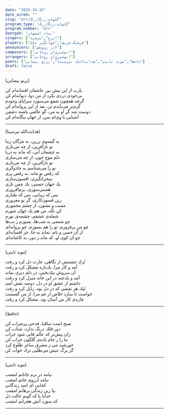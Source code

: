```yaml
---
date: "2025-10-15"
date_aired: ""
slug: "گلهای-رنگارنگ/۵۲۶"
program_type: "گلهای-رنگارنگ"
program_number: "۵۲۶"
dastgah: "بیات اصفهان"
singers: ["ایرج","مرضیه"]
players: ["فرهنگ شریف","جهانگیر ملک"]
announcers: ["آذر پژوهش"]
composers: ["انوشیروان روحانی"]
arrangers: ["انوشیروان روحانی"]
poets: ["حافظ","موید ثابتی","هدایت‌الله نیرسینا","پرتو بیضایی"] 
draft: false
---
```


(پرتو بیضایی)

یارب از این بیش بین عاشقان افسانه‌ام كن   
بی‌خودی دردی نكرد از من دوا، دیوانه‌ام كن  
گرچه همچون شمع می‌سوزد سراپای وجودم  
گرم‌تر می‌بایدم تن، بعد از این پروانه‌ام كن  
دوست شد گر او به من، گو عالمی باشند دشمن  
آشنایی با وی‌ام بس، از جهان بیگانه‌ام كن  

---

(هدایت‌الله نیرسینا)

به گیسوی زرین، به مژگان زیبا  
تو نازآفرین، از چه می‌نازی  
به چشمان آبی، كه ماند به دریا  
دلم موج خون، از چه می‌سازی  
تو نازآفرین، از چه می‌نازی  
تو را می‌شناسم به جادوگری  
كه رقص تو ماند، به رقص پری  
سِحرانگیزی، افسون‌سازی  
یك جهان حسنی، یك چمن نازی  
هستی‌سوزی، بزم‌افروزی  
بس كه زیبایی، بس كه طنازی  
زین فسون‌كاری، گر تو مغروری  
مست و مفتون، از چشم مخموری  
كن نگه، من هم یك جهان شورم  
شعله‌ی عشقم، چشمه‌ی نورم  
چو شمعی به شب‌ها، بسوزم ز تب‌ها  
چو من برفروزم، تو را هم بسوزم، چو پروانه‌ای  
از آن حسن و نام، نماند به جا، جز افسانه‌ای  
چو آن کوی او، كه ماند ز دور، به كاشانه‌ای    

---

(موید ثابتی)

تُركِ چشمش از نگاهی، غارت دل كرد و رفت  
آمد و كار مرا، یك‌باره مشكل كرد و رفت  
آن سروش نیك‌بختی، در دلم دیری نماند  
آمد و یك‌چند در این خانه منزل كرد و رفت  
داشتم از عشق او در دل، دوصد نقش امید  
لیك هر نقشی كه در دل بود، زایل كرد و رفت  
خواست تا سازد خلاص از غم مرا، از من گسست  
چاره‌ی كار من آسان بود، مشكل كرد و رفت  

---

(حافظ)

صبح است ساقیا، قدحی پرشراب كن  
دور فلك درنگ ندارد، شتاب كن  
زان پیش‌تر كه عالم فانی شود خراب  
ما را ز جام باده‌ی گلگون خراب كن  
خورشید می ز مشرق ساغر طلوع كرد  
گر برگ عیش می‌طلبی ترك خواب كن  

---

(موید ثابتی)

نیامد در برم جانانم امشب  
نیامد آرزوی جانم امشب  
كجایی ای امید زندگانی  
بیا زین زندگی برهانم امشب  
خدایا با كه گویم حالت دل  
كه سوزد آتش هجرانم امشب

---